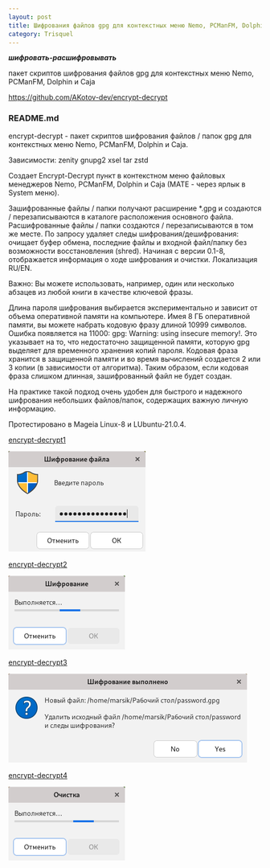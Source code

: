 ```yaml
---
layout: post
title: Шифрования файлов gpg для контекстных меню Nemo, PCManFM, Dolphin и Caja
category: Trisquel
---
```


***шифровать-расшифровывать*** 

пакет скриптов шифрования файлов gpg для контекстных меню Nemo, PCManFM, Dolphin и Caja

https://github.com/AKotov-dev/encrypt-decrypt

### README.md

encrypt-decrypt - пакет скриптов шифрования файлов / папок gpg для контекстных меню Nemo, PCManFM, Dolphin и Caja.

Зависимости: zenity gnupg2 xsel tar zstd

Создает Encrypt-Decrypt пункт в контекстном меню файловых менеджеров Nemo, PCManFM, Dolphin и Caja (MATE - через ярлык в System меню).

Зашифрованные файлы / папки получают расширение *.gpg и создаются / перезаписываются в каталоге расположения основного файла. Расшифрованные файлы / папки создаются / перезаписываются в том же месте. По запросу удаляет следы шифрования/дешифрования: очищает буфер обмена, последние файлы и входной файл/папку без возможности восстановления (shred). Начиная с версии 0.1-8, отображается информация о ходе шифрования и очистки. Локализация RU/EN.

Важно: Вы можете использовать, например, один или несколько абзацев из любой книги в качестве ключевой фразы.

Длина пароля шифрования выбирается экспериментально и зависит от объема оперативной памяти на компьютере. Имея 8 ГБ оперативной памяти, вы можете набрать кодовую фразу длиной 10999 символов. Ошибка появляется на 11000: gpg: Warning: using insecure memory!. Это указывает на то, что недостаточно защищенной памяти, которую gpg выделяет для временного хранения копий пароля. Кодовая фраза хранится в защищенной памяти и во время вычислений создается 2 или 3 копии (в зависимости от алгоритма). Таким образом, если кодовая фраза слишком длинная, зашифрованный файл не будет создан.

На практике такой подход очень удобен для быстрого и надежного шифрования небольших файлов/папок, содержащих важную личную информацию.

Протестировано в Mageia Linux-8 и LUbuntu-21.0.4.

[encrypt-decrypt1](https://github.com/AKotov-dev/encrypt-decrypt/blob/main/ScreenShots/encrypt-decrypt1.png) 

![](/img/ScreenShots/encrypt-decrypt1.png)

[encrypt-decrypt2](https://github.com/AKotov-dev/encrypt-decrypt/blob/main/ScreenShots/encrypt-decrypt2.png)  
 
![](/img/ScreenShots/encrypt-decrypt2.png)

[encrypt-decrypt3](https://github.com/AKotov-dev/encrypt-decrypt/blob/main/ScreenShots/encrypt-decrypt3.png) 

![](/img/ScreenShots/encrypt-decrypt3.png)
 
[encrypt-decrypt4](https://github.com/AKotov-dev/encrypt-decrypt/blob/main/ScreenShots/encrypt-decrypt4.png)

![](/img/ScreenShots/encrypt-decrypt4.png)